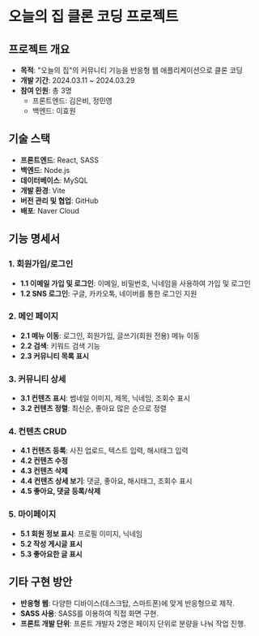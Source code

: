 # 오늘의 집 클론 코딩 프로젝트

## 프로젝트 개요

- **목적**: "오늘의 집"의 커뮤니티 기능을 반응형 웹 애플리케이션으로 클론 코딩
- **개발 기간**: 2024.03.11 ~ 2024.03.29
- **참여 인원**: 총 3명
  - 프론트엔드: 김은비, 정민영
  - 백엔드: 이효원

## 기술 스택

- **프론트엔드**: React, SASS
- **백엔드**: Node.js
- **데이터베이스**: MySQL
- **개발 환경**: Vite
- **버전 관리 및 협업**: GitHub
- **배포**: Naver Cloud

## 기능 명세서

### 1. 회원가입/로그인

- **1.1 이메일 가입 및 로그인**: 이메일, 비밀번호, 닉네임을 사용하여 가입 및 로그인
- **1.2 SNS 로그인**: 구글, 카카오톡, 네이버를 통한 로그인 지원

### 2. 메인 페이지

- **2.1 메뉴 이동**: 로그인, 회원가입, 글쓰기(회원 전용) 메뉴 이동
- **2.2 검색**: 키워드 검색 기능
- **2.3 커뮤니티 목록 표시**

### 3. 커뮤니티 상세

- **3.1 컨텐츠 표시**: 썸네일 이미지, 제목, 닉네임, 조회수 표시
- **3.2 컨텐츠 정렬**: 최신순, 좋아요 많은 순으로 정렬

### 4. 컨텐츠 CRUD

- **4.1 컨텐츠 등록**: 사진 업로드, 텍스트 입력, 해시태그 입력
- **4.2 컨텐츠 수정**
- **4.3 컨텐츠 삭제**
- **4.4 컨텐츠 상세 보기**: 댓글, 좋아요, 해시태그, 조회수 표시
- **4.5 좋아요, 댓글 등록/삭제**

### 5. 마이페이지

- **5.1 회원 정보 표시**: 프로필 이미지, 닉네임
- **5.2 작성 게시글 표시**
- **5.3 좋아요한 글 표시**

## 기타 구현 방안

- **반응형 웹**: 다양한 디바이스(데스크탑, 스마트폰)에 맞게 반응형으로 제작.
- **SASS 사용**: SASS를 이용하여 직접 화면 구현.
- **프론트 개발 단위**: 프론트 개발자 2명은 페이지 단위로 분량을 나눠 작업 진행.
